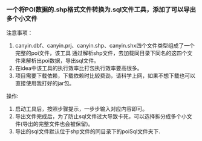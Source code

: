 ### 一个将POI数据的.shp格式文件转换为.sql文件工具，添加了可以导出多个小文件
注意事项：
1. canyin.dbf、canyin.prj、canyin.shp、canyin.shx四个文件类型组成了一个完整的poi文件，该工具
通过解析shp文件，去加载同目录下同名的这四个文件来解析出poi数据，导出sql文件。
2. 在idea中该工具的执行效率比打包执行效率要高很多。
3. 项目需要下载依赖，下载依赖时比较费劲，请科学上网，如果不想下载也可以直接使用我打好的jar包。

操作:
1. 启动工具后，按照步骤提示，一步步输入对应内容即可。
2. 导出文件完成后，为了防止sql文件过大导致卡死，可以选择拆分成多个小文件(导出的完整文件也会被保留)。
3. 导出的sql文件默认位于shp文件的同目录下的poiSql文件夹下.
